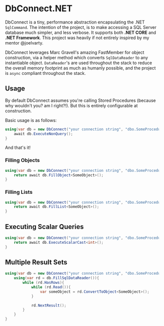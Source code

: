 # DbConnect.NET

DbConnect is a tiny, performance abstraction encapsulating the .NET `SqlCommand`. The intention of the project, is to make accessing a SQL Server database much simpler, and less verbose. It supports both **.NET CORE** and **.NET Framework**. This project was heavily if not entirely inspired by my mentor @joelvarty.

DbConnect leverages Marc Gravell's amazing FastMember for object construction, via a helper method which converts `SqlDataReader` to any instantiable object. `DataReader`'s are used throughout the stack to reduce the overall memory footprint as much as humanly possible, and the project is `async` compliant throughout the stack.

## Usage
By default DbConnect assumes you're calling Stored Procedures (because why wouldn't you? am I right?!). But this is entirely configurable at construction.

Basic usage is as follows:

```c#
using(var db = new DbConnect("your connection string", "dbo.SomeProcedure")){
    await db.ExecuteNonQuery();
}
```

And that's it!

### Filling Objects
```c#
using(var db = new DbConnect("your connection string", "dbo.SomeProcedure")){
    return await db.FillObject<SomeObject>();
}
```

### Filling Lists
```c#
using(var db = new DbConnect("your connection string", "dbo.SomeProcedure")){
    return await db.FillList<SomeObject>();
}
```

## Executing Scalar Queries
```c#
using(var db = new DbConnect("your connection string", "dbo.SomeProcedure")){
    return await db.ExecuteScalarCast<int>();
}
```

## Multiple Result Sets
```c#
using(var db = new DbConnect("your connection string", "dbo.SomeProcedure")){
    using(var rd = db.FillSqlDataReader()){
        while (rd.HasRows){
            while (rd.Read()){
                var someObject = rd.ConvertToObject<SomeObject>();
            }
            
            rd.NextResult();
        }
    }
}
```

